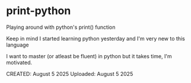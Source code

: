# print-python
Playing around with python's print() function

Keep in mind I started learning python yesterday and I'm very new to this language

I want to master (or atleast be fluent) in python but it takes time, I'm motivated.

CREATED: August 5 2025
Uploaded: August 5 2025
